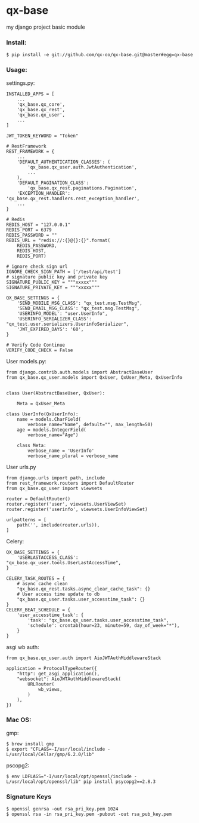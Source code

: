 # qx-base
my django project basic module

### Install:

    $ pip install -e git://github.com/qx-oo/qx-base.git@master#egg=qx-base

### Usage:

settings.py:

    INSTALLED_APPS = [
        ...
        'qx_base.qx_core',
        'qx_base.qx_rest',
        'qx_base.qx_user',
        ...
    ]

    JWT_TOKEN_KEYWORD = "Token"

    # RestFramework
    REST_FRAMEWORK = {
        ...
        'DEFAULT_AUTHENTICATION_CLASSES': (
            'qx_base.qx_user.auth.JwtAuthentication',
            ...
        ),
        'DEFAULT_PAGINATION_CLASS':
            'qx_base.qx_rest.paginations.Pagination',
        'EXCEPTION_HANDLER': 'qx_base.qx_rest.handlers.rest_exception_handler',
        ...
    }

    # Redis
    REDIS_HOST = "127.0.0.1"
    REDIS_PORT = 6379
    REDIS_PASSWORD = ""
    REDIS_URL = "redis://:{}@{}:{}".format(
        REDIS_PASSWORD,
        REDIS_HOST,
        REDIS_PORT)

    # ignore check sign url
    IGNORE_CHECK_SIGN_PATH = ['/test/api/test']
    # signature public key and private key
    SIGNATURE_PUBLIC_KEY = """xxxxx"""
    SIGNATURE_PRIVATE_KEY = """xxxxx"""

    QX_BASE_SETTINGS = {
        'SEND_MOBILE_MSG_CLASS': "qx_test.msg.TestMsg",
        'SEND_EMAIL_MSG_CLASS': "qx_test.msg.TestMsg",
        'USERINFO_MODEL': "user.UserInfo",
        'USERINFO_SERIALIZER_CLASS': "qx_test.user.serializers.UserinfoSerializer",
        'JWT_EXPIRED_DAYS': '60',
    }

    # Verify Code Continue
    VERIFY_CODE_CHECK = False

User models.py:

    from django.contrib.auth.models import AbstractBaseUser
    from qx_base.qx_user.models import QxUser, QxUser_Meta, QxUserInfo


    class User(AbstractBaseUser, QxUser):

        Meta = QxUser_Meta

    class UserInfo(QxUserInfo):
        name = models.CharField(
            verbose_name="Name", default="", max_length=50)
        age = models.IntegerField(
            verbose_name="Age")

        class Meta:
            verbose_name = 'UserInfo'
            verbose_name_plural = verbose_name

User urls.py

    from django.urls import path, include
    from rest_framework.routers import DefaultRouter
    from qx_base.qx_user import viewsets

    router = DefaultRouter()
    router.register('user', viewsets.UserViewSet)
    router.register('userinfo', viewsets.UserInfoViewSet)

    urlpatterns = [
        path('', include(router.urls)),
    ]


Celery:

    QX_BASE_SETTINGS = {
        'USERLASTACCESS_CLASS': "qx_base.qx_user.tools.UserLastAccessTime",
    }

    CELERY_TASK_ROUTES = {
        # async cache clean
        "qx_base.qx_rest.tasks.async_clear_cache_task": {}
        # User access time update to db
        "qx_base.qx_user.tasks.user_accesstime_task": {}
    }
    CELERY_BEAT_SCHEDULE = {
        'user_accesstime_task': {
            'task': "qx_base.qx_user.tasks.user_accesstime_task",
            'schedule': crontab(hour=23, minute=59, day_of_week="*"),
        }
    }


asgi wb auth:

    from qx_base.qx_user.auth import AioJWTAuthMiddlewareStack

    application = ProtocolTypeRouter({
        "http": get_asgi_application(),
        "websocket": AioJWTAuthMiddlewareStack(
            URLRouter(
                wb_views,
            )
        ),
    })


### Mac OS:

gmp:

    $ brew install gmp
    $ export "CFLAGS=-I/usr/local/include -L/usr/local/Cellar/gmp/6.2.0/lib"

pscopg2:

    $ env LDFLAGS="-I/usr/local/opt/openssl/include -L/usr/local/opt/openssl/lib" pip install psycopg2==2.8.3

### Signature Keys

    $ openssl genrsa -out rsa_pri_key.pem 1024
    $ openssl rsa -in rsa_pri_key.pem -pubout -out rsa_pub_key.pem